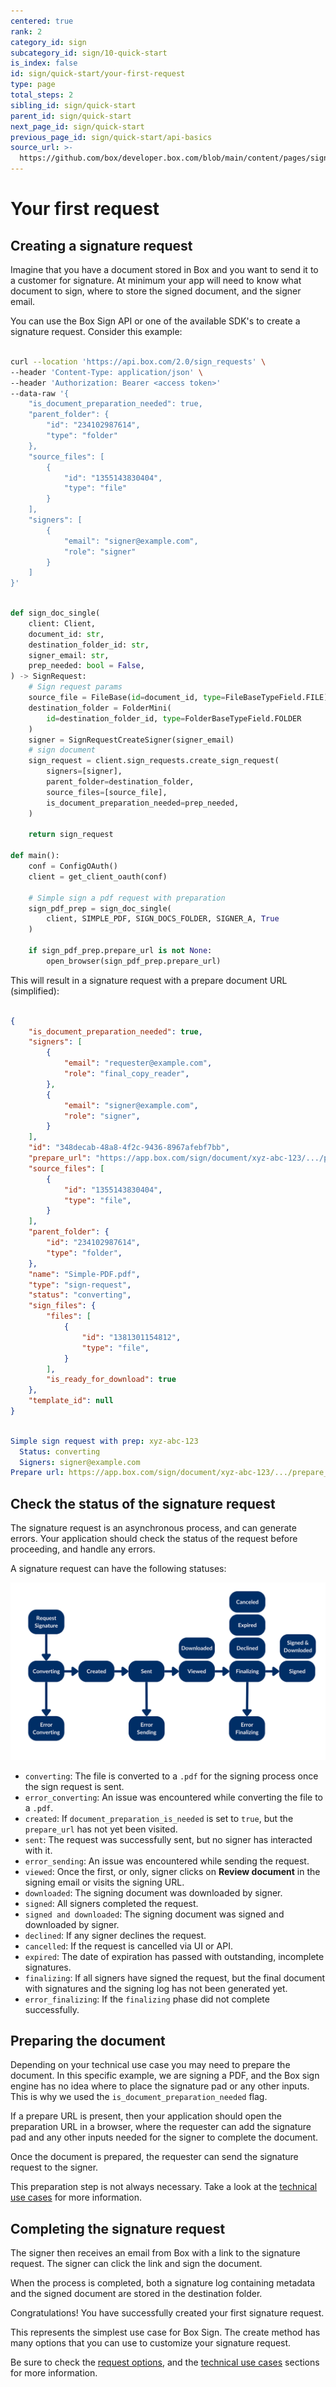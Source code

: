 ```yaml
---
centered: true
rank: 2
category_id: sign
subcategory_id: sign/10-quick-start
is_index: false
id: sign/quick-start/your-first-request
type: page
total_steps: 2
sibling_id: sign/quick-start
parent_id: sign/quick-start
next_page_id: sign/quick-start
previous_page_id: sign/quick-start/api-basics
source_url: >-
  https://github.com/box/developer.box.com/blob/main/content/pages/sign/10-quick-start/20-your-first-request.md
---
```

# Your first request

## Creating a signature request

Imagine that you have a document stored in Box and you want to send it to a
customer for signature. At minimum your app will need to know what document to
sign, where to store the signed document, and the signer email.

You can use the Box Sign API or one of the available SDK's to create a
signature request. Consider this example:

<Tabs>

<Tab title='cURL'>

```bash

curl --location 'https://api.box.com/2.0/sign_requests' \
--header 'Content-Type: application/json' \
--header 'Authorization: Bearer <access token>'
--data-raw '{
    "is_document_preparation_needed": true,
    "parent_folder": {
        "id": "234102987614",
        "type": "folder"
    },
    "source_files": [
        {
            "id": "1355143830404",
            "type": "file"
        }
    ],
    "signers": [
        {
            "email": "signer@example.com",
            "role": "signer"
        }
    ]
}'

```

</Tab>

<Tab title='Python Gen SDK'>

```python

def sign_doc_single(
    client: Client,
    document_id: str,
    destination_folder_id: str,
    signer_email: str,
    prep_needed: bool = False,
) -> SignRequest:
    # Sign request params
    source_file = FileBase(id=document_id, type=FileBaseTypeField.FILE)
    destination_folder = FolderMini(
        id=destination_folder_id, type=FolderBaseTypeField.FOLDER
    )
    signer = SignRequestCreateSigner(signer_email)
    # sign document
    sign_request = client.sign_requests.create_sign_request(
        signers=[signer],
        parent_folder=destination_folder,
        source_files=[source_file],
        is_document_preparation_needed=prep_needed,
    )

    return sign_request

def main():
    conf = ConfigOAuth()
    client = get_client_oauth(conf)

    # Simple sign a pdf request with preparation
    sign_pdf_prep = sign_doc_single(
        client, SIMPLE_PDF, SIGN_DOCS_FOLDER, SIGNER_A, True
    )

    if sign_pdf_prep.prepare_url is not None:
        open_browser(sign_pdf_prep.prepare_url)

```

</Tab>

</Tabs>

This will result in a signature request with a prepare document URL
(simplified):

<Tabs>

<Tab title='cURL'>

```json

{
    "is_document_preparation_needed": true,
    "signers": [
        {
            "email": "requester@example.com",
            "role": "final_copy_reader",
        },
        {
            "email": "signer@example.com",
            "role": "signer",
        }
    ],
    "id": "348decab-48a8-4f2c-9436-8967afebf7bb",
    "prepare_url": "https://app.box.com/sign/document/xyz-abc-123/.../prepare_doc/",
    "source_files": [
        {
            "id": "1355143830404",
            "type": "file",
        }
    ],
    "parent_folder": {
        "id": "234102987614",
        "type": "folder",
    },
    "name": "Simple-PDF.pdf",
    "type": "sign-request",
    "status": "converting",
    "sign_files": {
        "files": [
            {
                "id": "1381301154812",
                "type": "file",
            }
        ],
        "is_ready_for_download": true
    },
    "template_id": null
}

```

</Tab>

<Tab title='Python Gen SDK'>

```YAML

Simple sign request with prep: xyz-abc-123
  Status: converting
  Signers: signer@example.com
Prepare url: https://app.box.com/sign/document/xyz-abc-123/.../prepare_doc/

```

</Tab>

</Tabs>

## Check the status of the signature request

The signature request is an asynchronous process, and can generate errors.
Your application should check the status of the request before proceeding, and
handle any errors.

A signature request can have the following statuses:

![Signature flow](images/basic-sign-flow.png)

- `converting`: The file is converted to a `.pdf` for the signing process once
the sign request is sent.
- `error_converting`: An issue was encountered while converting the file to a
`.pdf`.
- `created`: If `document_preparation_is_needed` is set to `true`, but the
`prepare_url` has not yet been visited.
- `sent`: The request was successfully sent, but no signer has interacted with
it.
- `error_sending`: An issue was encountered while sending the request.
- `viewed`: Once the first, or only, signer clicks on **Review document** in
the signing email or visits the signing URL.
- `downloaded`: The signing document was downloaded by signer.
- `signed`: All signers completed the request.
- `signed and downloaded`: The signing document was signed and downloaded by
signer.
- `declined`: If any signer declines the request.
- `cancelled`: If the request is cancelled via UI or API.
- `expired`: The date of expiration has passed with outstanding, incomplete
signatures.
- `finalizing`: If all signers have signed the request,
but the final document with signatures and the signing
log has not been generated yet.
- `error_finalizing`: If the `finalizing` phase did not complete successfully.

## Preparing the document

Depending on your technical use case you may need to prepare the document. In
this specific example, we are signing a PDF, and the Box sign engine has no
idea where to place the signature pad or any other inputs. This is why we used
the `is_document_preparation_needed` flag.

If a prepare URL is present, then your application should open the preparation
URL in a browser, where the requester can add the signature pad and any other
inputs needed for the signer to complete the document.

Once the document is prepared, the requester can send the signature request to
the signer.

This preparation step is not always necessary. Take a look at the [technical
use cases][technical-use-cases] for more information.

## Completing the signature request

The signer then receives an email from Box with a link to the signature
request. The signer can click the link and sign the document.

When the process is completed, both a signature log containing metadata and
the signed document are stored in the destination folder.

Congratulations! You have successfully created your first signature request.

<Message type='notice'>

This represents the simplest use case for Box Sign. The create method has many
options that you can use to customize your signature request.

Be sure to check the [request options][request-options], and the
[technical use cases][technical-use-cases] sections for more
information.

</Message>

[request-options]:page://sign/request-options
[technical-use-cases]:page://sign/technical-use-cases